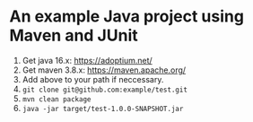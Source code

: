 # An example Java project using Maven and JUnit

1. Get java 16.x: https://adoptium.net/
2. Get maven 3.8.x: https://maven.apache.org/
3. Add above to your path if neccessary.
4. `git clone git@github.com:example/test.git`
5. `mvn clean package`
6. `java -jar target/test-1.0.0-SNAPSHOT.jar`
